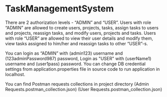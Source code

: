 # TaskManagementSystem
There are 2 authorization levels - “ADMIN” and “USER”. 
Users with role “ADMIN” are allowed to create users, projects, tasks, 
assign tasks to users and projects, reassign tasks, and modify users, projects and tasks. 
Users with role “USER” are allowed to view their user details and modify them, 
view tasks assigned to him/her and reassign tasks to other “USER”-s.

You can login as “ADMIN” with (admin123) username and (123adminPassword987) password, 
Login as "USER" with (userName1) username and (user1pass) password.
You can change DB credential settings from application.properties file in source code to run application in localhost.

You can find Postman requests collections in project directory
(Admin Requests.postman_collection.json)
(User Requests.postman_collection.json)
